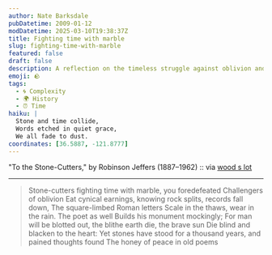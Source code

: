 ```yaml
---
author: Nate Barksdale
pubDatetime: 2009-01-12
modDatetime: 2025-03-10T19:38:37Z
title: Fighting time with marble
slug: fighting-time-with-marble
featured: false
draft: false
description: A reflection on the timeless struggle against oblivion and the enduring power of art.
emoji: 🪨
tags:
  - 🌀 Complexity
  - 🌍 History
  - ⏰ Time
haiku: |
  Stone and time collide,  
  Words etched in quiet grace,  
  We all fade to dust.
coordinates: [36.5887, -121.8777]
---
```


"To the Stone-Cutters," by Robinson Jeffers (1887–1962) :: via [wood s lot](https://www.google.com/search?q=%22wood%20s%20lot%22%20page2rss.com)

---

> Stone-cutters fighting time with marble, you foredefeated Challengers of oblivion Eat cynical earnings, knowing rock splits, records fall down, The square-limbed Roman letters Scale in the thaws, wear in the rain. The poet as well Builds his monument mockingly; For man will be blotted out, the blithe earth die, the brave sun Die blind and blacken to the heart: Yet stones have stood for a thousand years, and pained thoughts found The honey of peace in old poems
